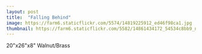 ```yaml
---
layout: post
title:  "Falling Behind"
image: https://farm6.staticflickr.com/5574/14819225912_ed46f98ca1.jpg
thumbnail: https://farm6.staticflickr.com/5582/14861434172_54534c8bb9_n.jpg
---
```


20"x26"x8" Walnut/Brass